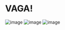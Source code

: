 # VAGA!
![image](https://user-images.githubusercontent.com/97594421/202988177-4e8c7f58-5fb4-4688-904e-094317be09bc.png)
![image](https://user-images.githubusercontent.com/97594421/202988258-c8a48950-6d38-4fc1-b656-4ec6ab32c994.png)
![image](https://user-images.githubusercontent.com/97594421/202988319-54a9325b-4296-422b-a650-a887e3fb2545.png)
